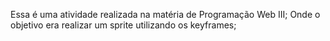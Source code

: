 Essa é uma atividade realizada na matéria de Programação Web III;
Onde o objetivo era realizar um sprite utilizando os keyframes;
